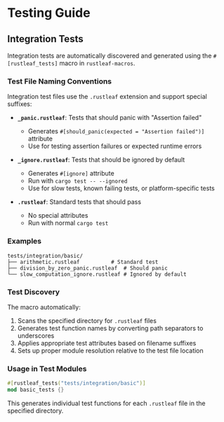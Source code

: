 # Testing Guide

## Integration Tests

Integration tests are automatically discovered and generated using the `#[rustleaf_tests]` macro in `rustleaf-macros`.

### Test File Naming Conventions

Integration test files use the `.rustleaf` extension and support special suffixes:

- **`_panic.rustleaf`**: Tests that should panic with "Assertion failed"
  - Generates `#[should_panic(expected = "Assertion failed")]` attribute
  - Use for testing assertion failures or expected runtime errors

- **`_ignore.rustleaf`**: Tests that should be ignored by default
  - Generates `#[ignore]` attribute  
  - Run with `cargo test -- --ignored`
  - Use for slow tests, known failing tests, or platform-specific tests

- **`.rustleaf`**: Standard tests that should pass
  - No special attributes
  - Run with normal `cargo test`

### Examples

```
tests/integration/basic/
├── arithmetic.rustleaf          # Standard test
├── division_by_zero_panic.rustleaf  # Should panic
└── slow_computation_ignore.rustleaf # Ignored by default
```

### Test Discovery

The macro automatically:
1. Scans the specified directory for `.rustleaf` files
2. Generates test function names by converting path separators to underscores
3. Applies appropriate test attributes based on filename suffixes
4. Sets up proper module resolution relative to the test file location

### Usage in Test Modules

```rust
#[rustleaf_tests("tests/integration/basic")]
mod basic_tests {}
```

This generates individual test functions for each `.rustleaf` file in the specified directory.